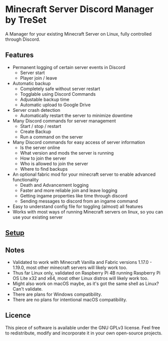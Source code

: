 # Minecraft Server Discord Manager by TreSet
A Manager for your existing Minecraft Server on Linux, fully controlled through Discord.

## Features
- Permanent logging of certain server events in Discord
  - Server start
  - Player join / leave
- Automatic backup
  - Completely safe without server restart
  - Togglable using Discord Commands
  - Adjustable backup time
  - Automatic upload to Google Drive
- Server crash detection
  - Automatically restart the server to minimize downtime
- Many Discord commands for server management
  - Start / stop / restart
  - Create Backup
  - Run a command on the server
- Many Discord commands for easy access of server information
  - Is the server online
  - What version and mods the server is running
  - How to join the server
  - Who is allowed to join the server
  - Where to find backups
- An optional fabric mod for your minecraft server to enable advanced functionality
  - Death and Advancement logging
  - Faster and more reliable join and leave logging
  - Getting ingame properties like time through discord
  - Sending messages to discord from an ingame command
- Easy to understand config file for toggling (almost) all features
- Works with most ways of running Minecraft servers on linux, so you can use your existing server

## [Setup](https://github.com/Tre5et/mcs-discman/blob/main/SETUP.md)

## Notes
- Validated to work with Minecraft Vanilla and Fabric versions 1.17.0 - 1.19.0, most other minecraft servers will likely work too.
- Thus far Linux only, validated on Raspberry Pi 4B running Raspberry Pi OS Lite x32 and x64, most other Linux distros will likely work too.
- Might also work on macOS maybe, as it's got the same shell as Linux? Can't validate.
- There are plans for Windows compatibility.
- There are no plans for intentional macOS compatibility.

## Licence
This piece of software is available under the GNU GPLv3 license. Feel free to redistribute, modify and incorporate it in your own open-source projects.
